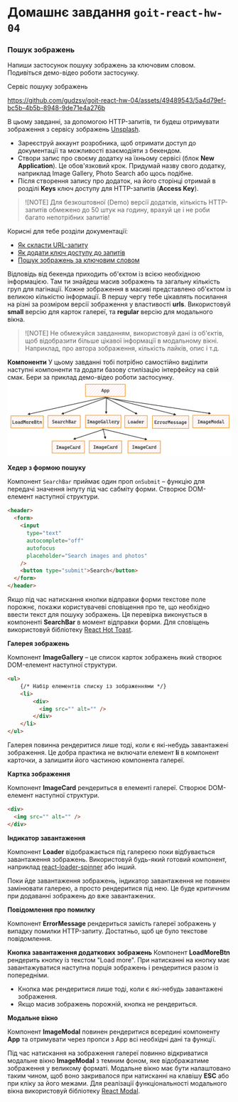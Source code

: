 # Домашнє завдання `goit-react-hw-04`

### Пошук зображень

Напиши застосунок пошуку зображень за ключовим словом. Подивіться демо-відео роботи застосунку.

Сервіс пошуку зображень



https://github.com/gudzsv/goit-react-hw-04/assets/49489543/5a4d79ef-bc5b-4b5b-8948-9de71e4a276b



В цьому завданні, за допомогою HTTP-запитів, ти будеш отримувати зображення з сервісу зображень [Unsplash](https://unsplash.com/developers).

- Зареєструй аккаунт розробника, щоб отримати доступ до документації та можливості взаємодіяти з бекендом.
- Створи запис про своєму додатку на їхньому сервісі (блок **New Application**). Це обов'язковий крок. Придумай назву свого додатку, наприклад Image Gallery, Photo Search або щось подібне.
- Після створення запису про додаток, на його сторінці отримай в розділі **Keys** ключ доступу для HTTP-запитів (**Access Key**).

> ![NOTE] Для безкоштовної (Demo) версії додатків, кількість HTTP-запитів обмежено до 50 штук на годину, врахуй це і не роби багато непотрібних запитів!

Корисні для тебе розділи документації:
- [Як скласти URL-запиту](https://unsplash.com/documentation#schema)
- [Як додати ключ доступу до запитів](https://unsplash.com/documentation#public-authentication)
- [Пошук зображень за ключовим словом](https://unsplash.com/documentation#search-photos)

Відповідь від бекенда приходить об'єктом із всією необхідною інформацією. Там ти знайдеш масив зображень та загальну кількість груп для пагінації. Кожне зображення в масиві представлено об'єктом із великою кількістю інформації. В першу чергу тебе цікавлять посилання на різні за розміром версії зображення у властивості **urls**. Використовуй **small** версію для карток галереї, та **regular** версію для модального вікна.

> ![NOTE] Не обмежуйся завданням, використовуй дані із об'єктів, щоб відобразити більше цікавої інформації в модальному вікні. Наприклад, про автора зображення, кількість лайків, опис і т.д.

**Компоненти**
У цьому завданні тобі потрібно самостійно виділити наступні компоненти та додати базову стилізацію інтерфейсу на свій смак. Бери за приклад демо-відео роботи застосунку.
![alt text](./assets/image-1.png)

**Хедер з формою пошуку**

Компонент `SearchBar` приймає один проп `onSubmit` – функцію для передачі значення інпуту під час сабміту форми. Створює DOM-елемент наступної структури.

```html
<header>
  <form>
    <input
      type="text"
      autocomplete="off"
      autofocus
      placeholder="Search images and photos"
    />
    <button type="submit">Search</button>
  </form>
</header>
```

Якщо під час натискання кнопки відправки форми текстове поле порожнє, покажи користувачеві сповіщення про те, що необхідно ввести текст для пошуку зображень. Ця перевірка виконується в компоненті **SearchBar** в момент відправки форми. Для сповіщень використовуй бібліотеку [React Hot Toast](https://react-hot-toast.com/).

**Галерея зображень**

Компонент **ImageGallery** – це список карток зображень який створює DOM-елемент наступної структури.

```html
<ul>
	{/* Набір елементів списку із зображеннями */}
	<li>
		<div>
		  <img src="" alt="" />
		</div>
	</li>
</ul>
```
Галерея повинна рендеритися лише тоді, коли є які-небудь завантажені зображення. Це добра практика не включати елемент **li** в компонент карточки, а залишити його частиною компонента галереї.

**Картка зображення**

Компонент **ImageCard** рендериться в елементі галереї. Створює DOM-елемент наступної структури.

```html
<div>
  <img src="" alt="" />
</div>
```

**Індикатор завантаження**

Компонент **Loader** відображається під галереєю поки відбувається завантаження зображень. Використовуй будь-який готовий компонент, наприклад [react-loader-spinner](https://github.com/mhnpd/react-loader-spinner) або інший.

Поки йде завантаження зображень, індикатор завантаження не повинен замінювати галерею, а просто рендеритися під нею. Це буде критичним при додаванні зображень до вже завантажених.

**Повідомлення про помилку**

Компонент **ErrorMessage** рендериться замість галереї зображень у випадку помилки HTTP-запиту. Достатньо, щоб це було текстове повідомлення.

**Кнопка завантаження додаткових зображень**
Компонент **LoadMoreBtn** рендерить кнопку із текстом "Load more". При натисканні на кнопку має завантажуватися наступна порція зображень і рендеритися разом із попередніми.

- Кнопка має рендеритися лише тоді, коли є які-небудь завантажені зображення.
- Якщо масив зображень порожній, кнопка не рендериться.

**Модальне вікно**

Компонент **ImageModal** повинен рендеритися всередині компоненту **App** та отримувати через пропси з App всі необхідні дані та функції.

Під час натискання на зображення галереї повинно відкриватися модальне вікно **ImageModal** з темним фоном, яке відображатиме зображення у великому форматі. Модальне вікно має бути налаштовано таким чином, щоб воно закривалося при натисканні на клавішу **ESC** або при кліку за його межами. Для реалізації функціональності модального вікна використовуй бібліотеку [React Modal](https://github.com/reactjs/react-modal?tab=readme-ov-file#examples).
